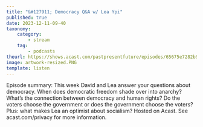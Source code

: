 ```yaml
---
title: "&#127911; Democracy Q&A w/ Lea Ypi"
published: true
date: 2023-12-11-09-40
taxonomy:
    category:
        - stream
    tag:
        - podcasts
theurl: https://shows.acast.com/pastpresentfuture/episodes/65675e7282b9f700125931aa
image: artwork-resized.PNG
template: listen
---
```


Episode summary: This week David and Lea answer your questions about democracy. When does democratic freedom shade over into anarchy? What&rsquo;s the connection between democracy and human rights? Do the voters choose the government or does the government choose the voters? Plus: what makes Lea an optimist about socialism? Hosted on Acast. See acast.com/privacy for more information.
